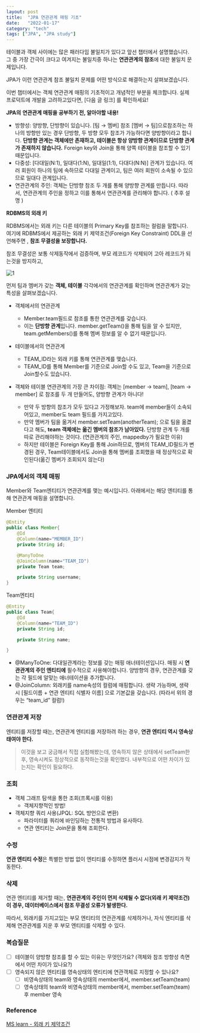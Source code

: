 ```yaml
---
layout: post
title:  "JPA 연관관계 매핑 기초"
date:   "2022-01-17"
category: "tech"
tags: ["JPA", "JPA study"]
---
```

테이블과 객체 사이에는 많은 패러다임 불일치가 있다고 앞선 챕터에서 설명했습니다. 그 중 가장 간극이 크다고 여겨지는 불일치중 하나는 **연관관계의 참조**에 대한 불일치 문제입니다. 

JPA가 이런 연관관계 참조 불일치 문제를 어떤 방식으로 해결하는지 살펴보겠습니다. 

이번 챕터에서는 객체 연관관계 매핑의 기초적이고 개념적인 부분을 체크합니다. 실제 프로덕트에 개발을 고려하고있다면, [다음 글 링크] 를 확인하세요!

**JPA의** **연관관계 매핑을 공부하기 전, 알아야할 내용!** 

- 방향성: 양방향, 단방향이 있습니다. [팀 → 멤버] 참조 [멤버 → 팀]으로참조하는 하나의 방향만 있는 경우 단방향, 두 방향 모두 참조가 가능하다면 양방향이라고 합니다. **단방향 관계는 객체에만 존재하고, 테이블은 항상 양방향 관계이므로 단방향 관계가 존재하지 않습니다.** Foreign key와  Join을 통해 양쪽 테이블을 참조할 수 있기 때문입니다.
- 다중성: [다대일(N:1), 일대다(1:N), 일대일(1:1), 다대다(N:N)] 관계가 있습니다. 여러 회원이 하나의 팀에 속하므로 다대일 관계이고, 팀은 여러 회원이 소속될 수 있으므로 일대다 관계입니다.
- 연관관계의 주인: 객체는 단방향 참조 두 개를 통해 양방향 관계를 만듭니다. 따라서, 연관관계의 주인을 정하고 이를 통해서 연관관계를 관리해야 합니다. ( 추후 설명 )

**RDBMS의 외래 키**

RDBMS에서는 외래 키는 다른 테이블의 Primary Key를 참조하는 컬럼을 말합니다. 여기에 RDBMS에서 제공하는 외래 키 제약조건(Foreign Key Constraint) DDL을 선언해주면 , **참조 무결성을 보장합니다.**

참조 무결성은 보통 삭제동작에서 검증하며, 부모 레코드가 삭제되어 고아 레코드가 되는것을 방지하고, 

![1](https://user-images.githubusercontent.com/30853787/226088579-d6d0d2ee-1508-4fee-8f78-6179a0462961.png)

먼저 팀과 멤버가 갖는 **객체, 테이블** 각각에서의 연관관계를 확인하며 연관관계가 갖는 특성을 살펴보겠습니다.

- 객체에서의 연관관계
    - Member.team필드로 참조를 통한 연관관계를 갖습니다.
    - 이는 **단방향 관계**입니다. member.getTeam()을 통해 팀을 알 수 있지만, team.getMembers()를 통해 멤버 정보를 알 수 없기 때문입니다.
- 테이블에서의 연관관계
    - TEAM_ID라는 외래 키를 통해 연관관계를 맺습니다.
    - TEAM_ID를 통해 Member를 기준으로 Join할 수도 있고, Team을 기준으로 Join할수도 있습니다.

- 객체와 테이블 연관관계의 가장 큰 차이점: 객체는 [member → team], [team → member] 로 참조를 두 개 만들어도, 양방향 관계가 아니다!
    - 만약 두 방향의 참조가 모두 있다고 가정해보자.  team에 member들이 소속되어있고, member도 team 필드를 가지고있다.
    - 만약 멤버가 팀을 옮겨서 member.setTeam(anotherTeam); 으로 팀을 옮겼다고 해도, **team 객체에는 옮긴 멤버의 참조가 남아있다.**  단방향 관계 두 개를 따로 관리해야하는 것이다. (연관관계의 주인, mappedby가 필요한 이유)
    - 하지만 테이블은 Foreign Key를 통해 Join하므로, 멤버의 TEAM_ID필드가 변경된 경우, Team테이블에서도 Join을 통해 멤버를 조회했을 때 정상적으로 확인된다(옮긴 멤버가 조회되지 않는다)

### JPA에서의 객체 매핑

Member와 Team엔티티가 연관관계를 맺는 예시입니다. 아래에서는 해당 엔티티를 통해 연관관계 매핑을 설명합니다. 

Member 엔티티 

```java
@Entity
public class Member{
	@Id
	@Column(name="MEMBER_ID")
	private String id;

	@ManyToOne
	@JoinColumn(name="TEAM_ID")
	private Team team;

	private String username;
}
```

Team엔티티

```java
@Entity
public class Team{
	@Id
	@Column(name="TEAM_ID")
	private String id;

	private String name;

}
```

- @ManyToOne: 다대일관계라는 정보를 갖는 매핑 애너테이션입니다. 매핑 시 **연관관계의 주인 엔티티에** 필수적으로 사용해야합니다. 양방향의 경우, 연관관계를 갖는 각 필드에 알맞는 애너테이션을 추가합니다.
- @JoinColumn: 외래키를 name속성의 컬럼에 매핑합니다. 생략 가능하며, 생략 시 [필드이름  + 연관 엔티티 식별자 이름] 으로 기본값을 갖습니다. (따라서 위의 경우는 “team_id” 컬럼!)

### 연관관계 저장

엔티티를 저장할 때는, 연관관계 엔티티를 저장하려 하는 경우, **연관 엔티티 역시 영속상태여야 한다.**

 > 이것을 보고 궁금해서 직접 실험해봤는데, 영속하지 않은 상태에서 setTeam한 후, 영속시켜도 정상적으로 동작하는것을 확인했다.  내부적으로 어떤 차이가 있는지는 확인이 필요하다.

### 조회

- 객체 그래프 탐색을 통한 조회(프록시를 이용)
    - 객체지향적인 방법!
- 객체지향 쿼리 사용(JPQL: SQL 방언으로 변환)
    - 파라미터를 쿼리에 바인딩하는 전통적 방법과 유사하다.
    - 연관 엔티티는 Join문을 통해 조회한다.

### 수정

 **연관 엔티티 수정**은 특별한 방법 없이 엔티티를 수정하면 플러시 시점에 변경감지가 작동한다.

### 삭제

연관 엔티티를 제거할 때는, **연관관계의 주인이 먼저 삭제될 수 없다(외래 키 제약조건) 이 경우, 데이터베이스에서 참조 무결성 오류가 발생한다.** 

따라서, 외래키를 가지고있는 부모 엔티티의 연관관계를 삭제하거나, 자식 엔티티를 삭제해 연관관계를 지운 후 부모 엔티티를 삭제할 수 있다.

### 복습질문

- [ ]  테이블이 양방향 참조를 할 수 있는 이유는 무엇인가요? (객체와 참조 방향성 측면에서 어떤 차이가 있나요?)
- [ ]  영속되지 않은 엔티티를 영속상태의 엔티티에 연관객체로 지정할 수 있나요?
    - [ ]  비영속상태의 team와 영속상태의 member에서, member.setTeam(team)
    - [ ]  영속상태의 team와 비영속상태의 member에서, member.setTeam(team) 후 member 영속

### Reference

[MS learn - 외래 키 제약조건]([https://learn.microsoft.com/ko-kr/sql/relational-databases/tables/primary-and-foreign-key-constraints?view=sql-server-ver16](https://learn.microsoft.com/ko-kr/sql/relational-databases/tables/primary-and-foreign-key-constraints?view=sql-server-ver16))